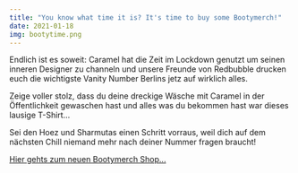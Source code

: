 ```yaml
---
title: "You know what time it is? It's time to buy some Bootymerch!"
date: 2021-01-18
img: bootytime.png
---
```

Endlich ist es soweit: Caramel hat die Zeit im Lockdown genutzt um seinen inneren Designer zu channeln und unsere Freunde von Redbubble drucken euch die wichtigste Vanity Number Berlins jetz auf wirklich alles.

Zeige voller stolz, dass du deine dreckige Wäsche mit Caramel in der Öffentlichkeit gewaschen hast und alles was du bekommen hast war dieses lausige T-Shirt...

Sei den Hoez und Sharmutas einen Schritt vorraus, weil dich auf dem nächsten Chill niemand mehr nach deiner Nummer fragen braucht!

[Hier gehts zum neuen Bootymerch Shop...](https://www.redbubble.com/people/caramelmafia/explore?asc=u)